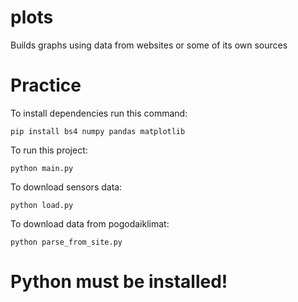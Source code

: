 # plots
Builds graphs using data from websites or some of its own sources
# Practice
To install dependencies run this command:
```
pip install bs4 numpy pandas matplotlib
```

To run this project:
```
python main.py
```

To download sensors data:
```
python load.py
```

To download data from pogodaiklimat:
```
python parse_from_site.py
```

# **Python must be installed!**
